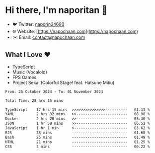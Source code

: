 # Hi there, I'm naporitan 👋

- 🐦 Twitter: [naporin24690](https://twitter.com/naporin24690)
- 🌐 Website: [https://napochaan.com](https://napochaan.com)
- ✉️ Email: [contact@napochaan.com](mailto:contact@napochaan.com)

## What I Love ❤️
- TypeScript
- Music (Vocaloid)
- FPS Games
- Project Sekai (Colorful Stage! feat. Hatsune Miku)

<!--START_SECTION:waka-->

```txt
From: 25 October 2024 - To: 01 November 2024

Total Time: 28 hrs 15 mins

TypeScript    17 hrs 15 mins  >>>>>>>>>>>>>>>----------   61.11 %
YAML          2 hrs 32 mins   >>-----------------------   08.98 %
Docker        2 hrs 20 mins   >>-----------------------   08.30 %
JSON          1 hr 50 mins    >>-----------------------   06.51 %
JavaScript    1 hr 1 min      >------------------------   03.62 %
EJS           28 mins         -------------------------   01.68 %
Bash          25 mins         -------------------------   01.49 %
HTML          21 mins         -------------------------   01.25 %
CSS           3 mins          -------------------------   00.22 %
```

<!--END_SECTION:waka-->

